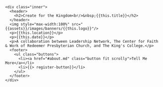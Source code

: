 <section id="banner">

  <!--
    ".inner" is set up as an inline-block so it automatically expands
    in both directions to fit whatever's inside it. This means it won't
    automatically wrap lines, so be sure to use line breaks where
    appropriate (<br />).
  -->
    <div class="inner">
      <header>
        <h2>Create for the Kingdom<br/>&nbsp;{{this.title}}</h2>
      </header>
      <img style="max-width:100%" src="{{assets}}/images/banners/{{this.logo}}"/>
      <p>{{this.location}}</p>
      <p>{{this.date}}</p>
      <p>A collaboration between Leadership Network, The Center for Faith & Work of Redeemer Presbyterian Church, and The King's College.</p>
      <footer>
        <ul class="buttons">
          <li><a href="#about.md" class="button fit scrolly">Tell Me More</a></li>
          <li>{{> register-button}}</li>
        </ul>
      </footer>
    </div>

</section>
